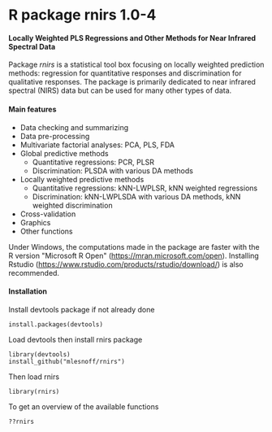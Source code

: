 # R package rnirs 1.0-4  
#### Locally Weighted PLS Regressions and Other Methods for Near Infrared Spectral Data


Package *rnirs* is a statistical tool box focusing on locally weighted prediction methods: regression for quantitative responses and discrimination for qualitative responses. The package is primarily dedicated to near infrared spectral (NIRS) data but can be used for many other types of data.

#### Main features

* Data checking and summarizing
* Data pre-processing
* Multivariate factorial analyses: PCA, PLS, FDA
* Global predictive methods
    - Quantitative regressions: PCR, PLSR
    - Discrimination: PLSDA with various DA methods
* Locally weighted predictive methods
    - Quantitative regressions: kNN-LWPLSR, kNN weighted regressions
    - Discrimination: kNN-LWPLSDA with various DA methods, kNN weighted discrimination
* Cross-validation
* Graphics
* Other functions

Under Windows, the computations made in the package are faster with the R version "Microsoft R Open" (https://mran.microsoft.com/open). Installing Rstudio (https://www.rstudio.com/products/rstudio/download/) is also recommended.


#### Installation

Install devtools package if not already done

```{r}
install.packages(devtools)
```
Load devtools then install rnirs package

```{r}
library(devtools)
install_github("mlesnoff/rnirs")
```
Then load rnirs

```{r}
library(rnirs)
```

To get an overview of the available functions

```{r}
??rnirs
```






